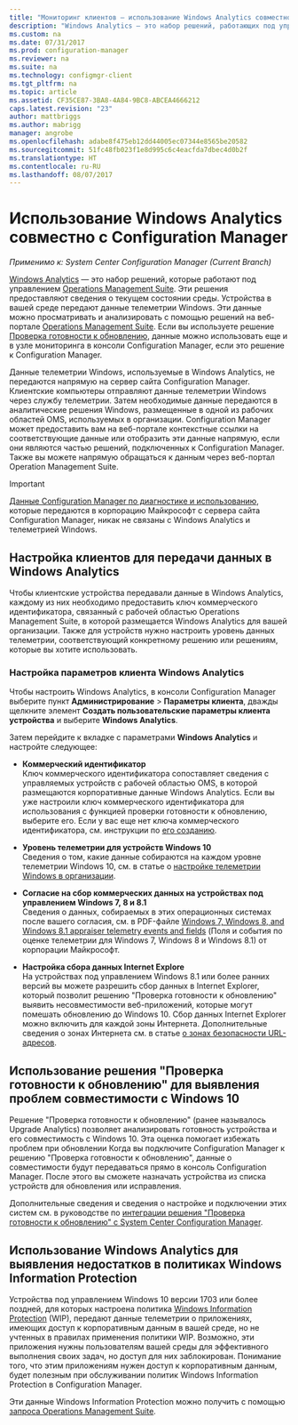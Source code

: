 ```yaml
---
title: "Мониторинг клиентов — использование Windows Analytics совместно с Configuration Manager | Документация Майкрософт"
description: "Windows Analytics — это набор решений, работающих под управлением Operations Management Suite, которые предоставляют ценные сведения о текущем состоянии среды на основе данных телеметрии Windows, полученных от размещенных в этой среде устройств."
ms.custom: na
ms.date: 07/31/2017
ms.prod: configuration-manager
ms.reviewer: na
ms.suite: na
ms.technology: configmgr-client
ms.tgt_pltfrm: na
ms.topic: article
ms.assetid: CF35CE87-3BA8-4A84-9BC8-ABCEA4666212
caps.latest.revision: "23"
author: mattbriggs
ms.author: mabrigg
manager: angrobe
ms.openlocfilehash: adabe8f475eb12dd44005ec07344e8565be20582
ms.sourcegitcommit: 51fc48fb023f1e8d995c6c4eacfda7dbec4d0b2f
ms.translationtype: HT
ms.contentlocale: ru-RU
ms.lasthandoff: 08/07/2017
---
```

# <a name="use-windows-analytics-with-configuration-manager"></a>Использование Windows Analytics совместно с Configuration Manager

*Применимо к: System Center Configuration Manager (Current Branch)*

[Windows Analytics](https://www.microsoft.com/en-us/WindowsForBusiness/windows-analytics) — это набор решений, которые работают под управлением [Operations Management Suite](/azure/operations-management-suite/operations-management-suite-overview). Эти решения предоставляют сведения о текущем состоянии среды. Устройства в вашей среде передают данные телеметрии Windows. Эти данные можно просматривать и анализировать с помощью решений на веб-портале [Operations Management Suite](https://mms.microsoft.com). Если вы используете решение [Проверка готовности к обновлению](/sccm/core/clients/manage/upgrade/upgrade-analytics), данные можно использовать еще и в узле мониторинга в консоли Configuration Manager, если это решение к Configuration Manager.

Данные телеметрии Windows, используемые в Windows Analytics, не передаются напрямую на сервер сайта Configuration Manager. Клиентские компьютеры отправляют данные телеметрии Windows через службу телеметрии. Затем необходимые данные передаются в аналитические решения Windows, размещенные в одной из рабочих областей OMS, используемых в организации. Configuration Manager может предоставить вам на веб-портале контекстные ссылки на соответствующие данные или отобразить эти данные напрямую, если они являются частью решений, подключенных к Configuration Manager. Также вы можете напрямую обращаться к данным через веб-портал Operation Management Suite.

>[!Important]
>[Данные Configuration Manager по диагностике и использованию](../../plan-design/diagnostics/diagnostics-and-usage-data.md), которые передаются в корпорацию Майкрософт с сервера сайта Configuration Manager, никак не связаны с Windows Analytics и телеметрией Windows.

## <a name="configure-clients-to-report-data-to-windows-analytics"></a>Настройка клиентов для передачи данных в Windows Analytics

Чтобы клиентские устройства передавали данные в Windows Analytics, каждому из них необходимо предоставить ключ коммерческого идентификатора, связанный с рабочей областью Operations Management Suite, в которой размещается Windows Analytics для вашей организации. Также для устройств нужно настроить уровень данных телеметрии, соответствующий конкретному решению или решениям, которые вы хотите использовать. 

### <a name="configure-windows-analytics-client-settings"></a>Настройка параметров клиента Windows Analytics
Чтобы настроить Windows Analytics, в консоли Configuration Manager выберите пункт **Администрирование** > **Параметры клиента**, дважды щелкните элемент **Создать пользовательские параметры клиента устройства** и выберите **Windows Analytics**.  

Затем перейдите к вкладке с параметрами **Windows Analytics** и настройте следующее:
  -  **Коммерческий идентификатор**  
Ключ коммерческого идентификатора сопоставляет сведения с управляемых устройств с рабочей областью OMS, в которой размещаются корпоративные данные Windows Analytics. Если вы уже настроили ключ коммерческого идентификатора для использования с функцией проверки готовности к обновлению, выберите его. Если у вас еще нет ключа коммерческого идентификатора, см. инструкции по [его созданию]( https://technet.microsoft.com/itpro/windows/deploy/upgrade-readiness-get-started#generate-your-commercial-id-key).

  -  **Уровень телеметрии для устройств Windows 10**   
Сведения о том, какие данные собираются на каждом уровне телеметрии Windows 10, см. в статье о [настройке телеметрии Windows в организации](https://technet.microsoft.com/itpro/windows/manage/configure-windows-telemetry-in-your-organization#telemetry-levels).

  -  **Согласие на сбор коммерческих данных на устройствах под управлением Windows 7, 8 и 8.1**   
Сведения о данных, собираемых в этих операционных системах после вашего согласия, см. в PDF-файле [Windows 7, Windows 8, and Windows 8.1 appraiser telemetry events and fields](https://go.microsoft.com/fwlink/?LinkID=822965) (Поля и события по оценке телеметрии для Windows 7, Windows 8 и Windows 8.1) от корпорации Майкрософт.

  -  **Настройка сбора данных Internet Explore**  
На устройствах под управлением Windows 8.1 или более ранних версий вы можете разрешить сбор данных в Internet Explorer, который позволит решению "Проверка готовности к обновлению" выявить несовместимости веб-приложений, которые могут помешать обновлению до Windows 10. Сбор данных Internet Explorer можно включить для каждой зоны Интернета. Дополнительные сведения о зонах Интернета см. в статье [о зонах безопасности URL-адресов](https://msdn.microsoft.com/library/ms537183(v=vs.85).aspx).

## <a name="use-upgrade-readiness-to-identify-windows-10-compatibility-issues"></a>Использование решения "Проверка готовности к обновлению" для выявления проблем совместимости с Windows 10

Решение "Проверка готовности к обновлению" (ранее называлось Upgrade Analytics) позволяет анализировать готовность устройства и его совместимость с Windows 10. Эта оценка помогает избежать проблем при обновлении Когда вы подключите Configuration Manager к решению "Проверка готовности к обновлению", данные о совместимости будут передаваться прямо в консоль Configuration Manager. После этого вы сможете назначать устройства из списка устройств для обновления или исправления.

Дополнительные сведения и сведения о настройке и подключении этих систем см. в руководстве по [интеграции решения "Проверка готовности к обновлению" с System Center Configuration Manager](../../clients/manage/upgrade/upgrade-analytics.md).

## <a name="use-windows-analytics-to-identify-gaps-in-windows-information-protection-policies"></a>Использование Windows Analytics для выявления недостатков в политиках Windows Information Protection

Устройства под управлением Windows 10 версии 1703 или более поздней, для которых настроена политика [Windows Information Protection](https://docs.microsoft.com/en-us/windows/threat-protection/windows-information-protection/protect-enterprise-data-using-wip) (WIP), передают данные телеметрии о приложениях, имеющих доступ к корпоративным данным в вашей среде, но не учтенных в правилах применения политики WIP. Возможно, эти приложения нужны пользователям вашей среды для эффективного выполнения своих задач, но доступ для них заблокирован. Понимание того, что этим приложениям нужен доступ к корпоративным данным, будет полезным при обслуживании политик Windows Information Protection в Configuration Manager. 

Эти данные Windows Information Protection можно получить с помощью [запроса Operations Management Suite](https://go.microsoft.com/fwlink/?linkid=849952).